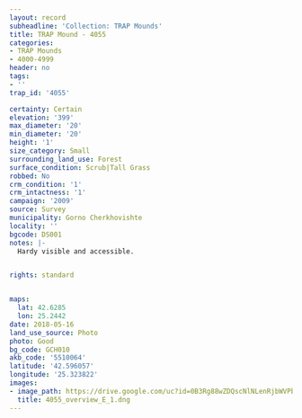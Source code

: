 ```yaml
---
layout: record
subheadline: 'Collection: TRAP Mounds'
title: TRAP Mound - 4055
categories:
- TRAP Mounds
- 4000-4999
header: no
tags:
- ''
trap_id: '4055'

certainty: Certain
elevation: '399'
max_diameter: '20'
min_diameter: '20'
height: '1'
size_category: Small
surrounding_land_use: Forest
surface_condition: Scrub|Tall Grass
robbed: No
crm_condition: '1'
crm_intactness: '1'
campaign: '2009'
source: Survey
municipality: Gorno Cherkhovishte
locality: ''
bgcode: DS001
notes: |-
  Hardy visible and accessible.


rights: standard


maps:
  lat: 42.6285
  lon: 25.2442
date: 2018-05-16
land_use_source: Photo
photo: Good
bg_code: GCH010
akb_code: '5510064'
latitude: '42.596057'
longitude: '25.323822'
images:
- image_path: https://drive.google.com/uc?id=0B3Rg88wZDQscNlNLenRjbWVPb00
  title: 4055_overview_E_1.dng
---
```

